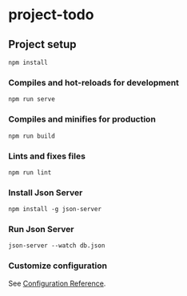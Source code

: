 # project-todo

## Project setup
```
npm install
```

### Compiles and hot-reloads for development
```
npm run serve
```

### Compiles and minifies for production
```
npm run build
```

### Lints and fixes files
```
npm run lint
```

### Install Json Server
```
npm install -g json-server
```

### Run Json Server
```
json-server --watch db.json
```

### Customize configuration
See [Configuration Reference](https://cli.vuejs.org/config/).
